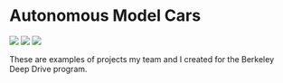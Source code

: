 # Autonomous Model Cars

<img src="https://github.com/karlzipser/demos0/blob/master/clip_3_slow-320x180.gif">

<img src="https://github.com/karlzipser/demos0/blob/master/clip_4-320x180.gif">

<img src="https://github.com/karlzipser/demos0/blob/master/clip_7-320x180.gif">

These are examples of projects my team and I created for the Berkeley Deep Drive program.
